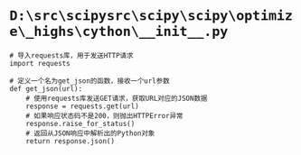 # `D:\src\scipysrc\scipy\scipy\optimize\_highs\cython\__init__.py`

```
# 导入requests库，用于发送HTTP请求
import requests

# 定义一个名为get_json的函数，接收一个url参数
def get_json(url):
    # 使用requests库发送GET请求，获取URL对应的JSON数据
    response = requests.get(url)
    # 如果响应状态码不是200，则抛出HTTPError异常
    response.raise_for_status()
    # 返回从JSON响应中解析出的Python对象
    return response.json()
```